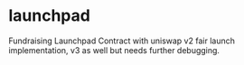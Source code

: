 # launchpad
Fundraising  Launchpad Contract with uniswap v2 fair launch implementation, v3 as well but needs further debugging.
